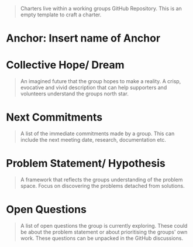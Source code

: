 > Charters live within a working groups GitHub Repository. This is an empty template to craft a charter.

# Anchor: Insert name of Anchor

# Collective Hope/ Dream
> An imagined future that the group hopes to make a reality. A crisp, evocative and vivid description that can help supporters and volunteers understand the groups north star.

# Next Commitments
> A list of the immediate commitments made by a group. This can include the next meeting date, research, documentation etc.

# Problem Statement/ Hypothesis
> A framework that reflects the groups understanding of the problem space. Focus on discovering the problems detached from solutions.

# Open Questions
> A list of open questions the group is currently exploring. These could be about the problem statement or about prioritising the groups' own work. These questions can be unpacked in the GitHub discussions.
